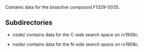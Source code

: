 Contains data for the bioactive compound F1329-0035.

## Subdirectories

- cside/ contains data for the C-side search space on rv1908c.

- nside/ contains data for the N-side search space on rv1908c.

